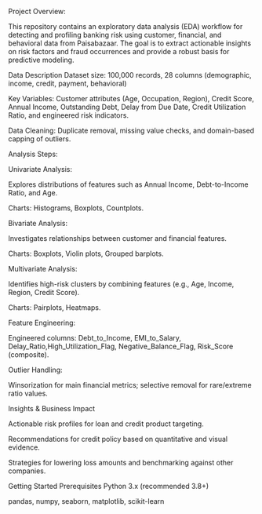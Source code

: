 Project Overview:

This repository contains an exploratory data analysis (EDA) workflow for detecting and profiling banking risk using customer, financial, and behavioral data from Paisabazaar. The goal is to extract actionable insights on risk factors and fraud occurrences and provide a robust basis for predictive modeling.

Data Description
Dataset size: 100,000 records, 28 columns (demographic, income, credit, payment, behavioral)

Key Variables: Customer attributes (Age, Occupation, Region), Credit Score, Annual Income, Outstanding Debt, Delay from Due Date, Credit Utilization Ratio, and engineered risk indicators.

Data Cleaning: Duplicate removal, missing value checks, and domain-based capping of outliers.


Analysis Steps:

Univariate Analysis:

Explores distributions of features such as Annual Income, Debt-to-Income Ratio, and Age.

Charts: Histograms, Boxplots, Countplots.

Bivariate Analysis:

Investigates relationships between customer and financial features.

Charts: Boxplots, Violin plots, Grouped barplots.

Multivariate Analysis:

Identifies high-risk clusters by combining features (e.g., Age, Income, Region, Credit Score).

Charts: Pairplots, Heatmaps.

Feature Engineering:

Engineered columns: Debt_to_Income, EMI_to_Salary, Delay_Ratio,High_Utilization_Flag, Negative_Balance_Flag, Risk_Score (composite).

Outlier Handling:

Winsorization for main financial metrics; selective removal for rare/extreme ratio values.

Insights & Business Impact

Actionable risk profiles for loan and credit product targeting.

Recommendations for credit policy based on quantitative and visual evidence.

Strategies for lowering loss amounts and benchmarking against other companies.


Getting Started
Prerequisites
Python 3.x (recommended 3.8+)

pandas, numpy, seaborn, matplotlib, scikit-learn
